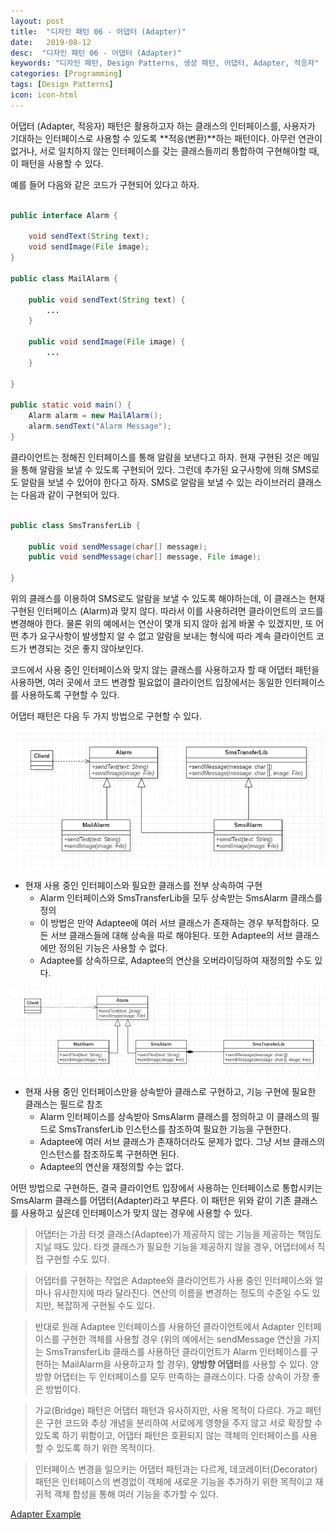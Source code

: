 ```yaml
---
layout: post
title:  "디자인 패턴 06 - 어댑터 (Adapter)"
date:   2019-08-12
desc:  "디자인 패턴 06 - 어댑터 (Adapter)"
keywords: "디자인 패턴, Design Patterns, 생성 패턴, 어댑터, Adapter, 적응자"
categories: [Programming]
tags: [Design Patterns]
icon: icon-html
---
```


어댑터 (Adapter, 적응자) 패턴은 활용하고자 하는 클래스의 인터페이스를, 사용자가 기대하는 인터페이스로 사용할 수 있도록 **적응(변환)**하는 패턴이다. 아무런 연관이 없거나, 서로 일치하지 않는 인터페이스를 갖는 클래스들끼리 통합하여 구현해야할 때, 이 패턴을 사용할 수 있다.

예를 들어 다음와 같은 코드가 구현되어 있다고 하자.

```java

public interface Alarm {

    void sendText(String text);
    void sendImage(File image);
}

public class MailAlarm {

    public void sendText(String text) {
        ...
    }

    public void sendImage(File image) {
        ...
    }

}

public static void main() {
    Alarm alarm = new MailAlarm();
    alarm.sendText("Alarm Message");
}
```

클라이언트는 정해진 인터페이스를 통해 알람을 보낸다고 하자. 현재 구현된 것은 메일을 통해 알람을 보낼 수 있도록 구현되어 있다. 그런데 추가된 요구사항에 의해 SMS로도 알람을 보낼 수 있어야 한다고 하자. SMS로 알람을 보낼 수 있는 라이브러리 클래스는 다음과 같이 구현되어 있다.

```java

public class SmsTransferLib {

    public void sendMessage(char[] message);
    public void sendMessage(char[] message, File image);

}
```

위의 클래스를 이용하여 SMS로도 알람을 보낼 수 있도록 해야하는데, 이 클래스는 현재 구현된 인터페이스 (Alarm)과 맞지 않다. 따라서 이를 사용하려면 클라이언트의 코드를 변경해야 한다. 물론 위의 예에서는 연산이 몇개 되지 않아 쉽게 바꿀 수 있겠지만, 또 어떤 추가 요구사항이 발생할지 알 수 없고 알람을 보내는 형식에 따라 계속 클라이언트 코드가 변경되는 것은 좋지 않아보인다.

코드에서 사용 중인 인터페이스와 맞지 않는 클래스를 사용하고자 할 때 어댑터 패턴을 사용하면, 여러 곳에서 코드 변경할 필요없이 클라이언트 입장에서는 동일한 인터페이스를 사용하도록 구현할 수 있다.

어댑터 패턴은 다음 두 가지 방법으로 구현할 수 있다.

![00.png](/static/assets/img/blog/programming/2019-08-17-design_patterns_06/00.png)

* 현재 사용 중인 인터페이스와 필요한 클래스를 전부 상속하여 구현
   * Alarm 인터페이스와 SmsTransferLib을 모두 상속받는 SmsAlarm 클래스를 정의
   * 이 방법은 만약 Adaptee에 여러 서브 클래스가 존재하는 경우 부적합하다. 모든 서브 클래스들에 대해 상속을 따로 해야된다. 또한 Adaptee의 서브 클래스에만 정의된 기능은 사용할 수 없다.
   * Adaptee를 상속하므로, Adaptee의 연산을 오버라이딩하여 재정의할 수도 있다.

![01.png](/static/assets/img/blog/programming/2019-08-17-design_patterns_06/01.png)

* 현재 사용 중인 인터페이스만을 상속받아 클래스로 구현하고, 기능 구현에 필요한 클래스는 필드로 참조
   * Alarm 인터페이스를 상속받아 SmsAlarm 클래스를 정의하고 이 클래스의 필드로 SmsTransferLib 인스턴스를 참조하여 필요한 기능을 구현한다.
   * Adaptee에 여러 서브 클래스가 존재하더라도 문제가 없다. 그냥 서브 클래스의 인스턴스를 참조하도록 구현하면 된다.
   * Adaptee의 연산을 재정의할 수는 없다.

어떤 방법으로 구현하든, 결국 클라이언트 입장에서 사용하는 인터페이스로 통합시키는 SmsAlarm 클래스를 어댑터(Adapter)라고 부른다. 이 패턴은 위와 같이 기존 클래스를 사용하고 싶은데 인터페이스가 맞지 않는 경우에 사용할 수 있다.

> 어댑터는 가끔 타겟 클래스(Adaptee)가 제공하지 않는 기능을 제공하는 책임도 지닐 때도 있다. 타겟 클래스가 필요한 기능을 제공하지 않을 경우, 어댑터에서 직접 구현할 수도 있다.

> 어댑터를 구현하는 작업은 Adaptee와 클라이언트가 사용 중인 인터페이스와 얼마나 유사한지에 따라 달라진다. 연산의 이름을 변경하는 정도의 수준일 수도 있지만, 복잡하게 구현될 수도 있다.

> 반대로 원래 Adaptee 인터페이스를 사용하던 클라이언트에서 Adapter 인터페이스를 구현한 객체를 사용할 경우 (위의 예에서는 sendMessage 연산을 가지는 SmsTransferLib 클래스를 사용하던 클라이언트가 Alarm 인터페이스를 구현하는 MailAlarm을 사용하고자 할 경우), **양방향 어댑터**를 사용할 수 있다. 양방향 어댑터는 두 인터페이스를 모두 만족하는 클래스이다. 다중 상속이 가장 좋은 방법이다.

> 가교(Bridge) 패턴은 어댑터 패턴과 유사하지만, 사용 목적이 다르다. 가교 패턴은 구현 코드와 추상 개념을 분리하여 서로에게 영향을 주지 않고 서로 확장할 수 있도록 하기 위함이고, 어댑터 패턴은 호환되지 않는 객체의 인터페이스를 사용할 수 있도록 하기 위한 목적이다.

> 인터페이스 변경을 일으키는 어댑터 패턴과는 다르게, 데코레이터(Decorator) 패턴은 인터페이스의 변경없이 객체에 새로운 기능을 추가하기 위한 목적이고 재귀적 객체 합성을 통해 여러 기능을 추가할 수 있다.

[Adapter Example
](https://github.com/dhsim86/design_pattern_study/commit/7dff7e52a469594f9f78bd988f55df3f6e943bb7)